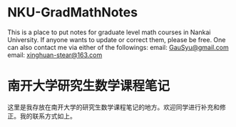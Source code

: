 # NKU-GradMathNotes
This is a place to put notes for graduate level math courses in Nankai University. If anyone wants to update or correct them, please be free. One can also contact me via either of the followings:
email: GauSyu@gmail.com
email: xinghuan-stear@163.com

# 南开大学研究生数学课程笔记
这里是我存放在南开大学的研究生数学课程笔记的地方。欢迎同学进行补充和修正。我的联系方式如上。
